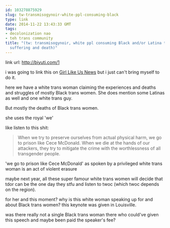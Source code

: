 ```yaml
---
id: 103278875929
slug: tw-transmisogynoir-white-ppl-consuming-black
type: link
date: 2014-11-22 13:43:33 GMT
tags:
- decolonization nao
- teh trans community
title: "(tw: transmisogynoir, white ppl consuming Black and/or Latina trans women's
  suffering and death)"
---
```

link url: http://biyuti.com/1

i was going to link this on [Girl Like Us News][1] but i just can't bring myself to do it.

here we have a white trans woman claiming the experiences and deaths and struggles of mostly Black trans women. She does mention some Latinas as well and one white trans guy. 

But mostly the deaths of Black trans women. 

she uses the royal 'we' 

like listen to this shit:

>When we try to preserve ourselves from actual physical harm, we go to prison like Cece McDonald. When we die at the hands of our attackers, they try to mitigate the crime with the worthlessness of all transgender people.

'we go to prison like Cece McDonald' as spoken by a privileged white trans woman is an act of violent erasure

maybe next year, all these super famour white trans women will decide that tdor can be the one day they stfu and listen to twoc (which twoc depends on the region). 

for her and this moment? why is this white woman speaking up for and about Black trans women? this keynote was given in Louisville. 

was there really not a single Black trans woman there who could've given this speech and maybe been paid the speaker's fee? 

[1]: http://glum.pw/